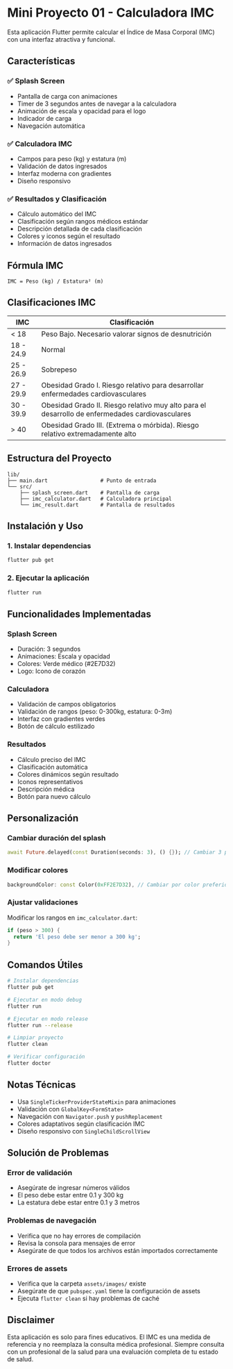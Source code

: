 # Mini Proyecto 01 - Calculadora IMC

Esta aplicación Flutter permite calcular el Índice de Masa Corporal (IMC) con una interfaz atractiva y funcional.

## Características

### ✅ Splash Screen
- Pantalla de carga con animaciones
- Timer de 3 segundos antes de navegar a la calculadora
- Animación de escala y opacidad para el logo
- Indicador de carga
- Navegación automática

### ✅ Calculadora IMC
- Campos para peso (kg) y estatura (m)
- Validación de datos ingresados
- Interfaz moderna con gradientes
- Diseño responsivo

### ✅ Resultados y Clasificación
- Cálculo automático del IMC
- Clasificación según rangos médicos estándar
- Descripción detallada de cada clasificación
- Colores y iconos según el resultado
- Información de datos ingresados

## Fórmula IMC

```
IMC = Peso (kg) / Estatura² (m)
```

## Clasificaciones IMC

| IMC | Clasificación |
|-----|---------------|
| < 18 | Peso Bajo. Necesario valorar signos de desnutrición |
| 18 - 24.9 | Normal |
| 25 - 26.9 | Sobrepeso |
| 27 - 29.9 | Obesidad Grado I. Riesgo relativo para desarrollar enfermedades cardiovasculares |
| 30 - 39.9 | Obesidad Grado II. Riesgo relativo muy alto para el desarrollo de enfermedades cardiovasculares |
| > 40 | Obesidad Grado III. (Extrema o mórbida). Riesgo relativo extremadamente alto |

## Estructura del Proyecto

```
lib/
├── main.dart                 # Punto de entrada
└── src/
    ├── splash_screen.dart    # Pantalla de carga
    ├── imc_calculator.dart   # Calculadora principal
    └── imc_result.dart       # Pantalla de resultados
```

## Instalación y Uso

### 1. Instalar dependencias
```bash
flutter pub get
```

### 2. Ejecutar la aplicación
```bash
flutter run
```

## Funcionalidades Implementadas

### Splash Screen
- Duración: 3 segundos
- Animaciones: Escala y opacidad
- Colores: Verde médico (#2E7D32)
- Logo: Icono de corazón

### Calculadora
- Validación de campos obligatorios
- Validación de rangos (peso: 0-300kg, estatura: 0-3m)
- Interfaz con gradientes verdes
- Botón de cálculo estilizado

### Resultados
- Cálculo preciso del IMC
- Clasificación automática
- Colores dinámicos según resultado
- Iconos representativos
- Descripción médica
- Botón para nuevo cálculo

## Personalización

### Cambiar duración del splash
```dart
await Future.delayed(const Duration(seconds: 3), () {}); // Cambiar 3 por valor deseado
```

### Modificar colores
```dart
backgroundColor: const Color(0xFF2E7D32), // Cambiar por color preferido
```

### Ajustar validaciones
Modificar los rangos en `imc_calculator.dart`:
```dart
if (peso > 300) {
  return 'El peso debe ser menor a 300 kg';
}
```

## Comandos Útiles

```bash
# Instalar dependencias
flutter pub get

# Ejecutar en modo debug
flutter run

# Ejecutar en modo release
flutter run --release

# Limpiar proyecto
flutter clean

# Verificar configuración
flutter doctor
```

## Notas Técnicas

- Usa `SingleTickerProviderStateMixin` para animaciones
- Validación con `GlobalKey<FormState>`
- Navegación con `Navigator.push` y `pushReplacement`
- Colores adaptativos según clasificación IMC
- Diseño responsivo con `SingleChildScrollView`

## Solución de Problemas

### Error de validación
- Asegúrate de ingresar números válidos
- El peso debe estar entre 0.1 y 300 kg
- La estatura debe estar entre 0.1 y 3 metros

### Problemas de navegación
- Verifica que no hay errores de compilación
- Revisa la consola para mensajes de error
- Asegúrate de que todos los archivos están importados correctamente

### Errores de assets
- Verifica que la carpeta `assets/images/` existe
- Asegúrate de que `pubspec.yaml` tiene la configuración de assets
- Ejecuta `flutter clean` si hay problemas de caché

## Disclaimer

Esta aplicación es solo para fines educativos. El IMC es una medida de referencia y no reemplaza la consulta médica profesional. Siempre consulta con un profesional de la salud para una evaluación completa de tu estado de salud.
